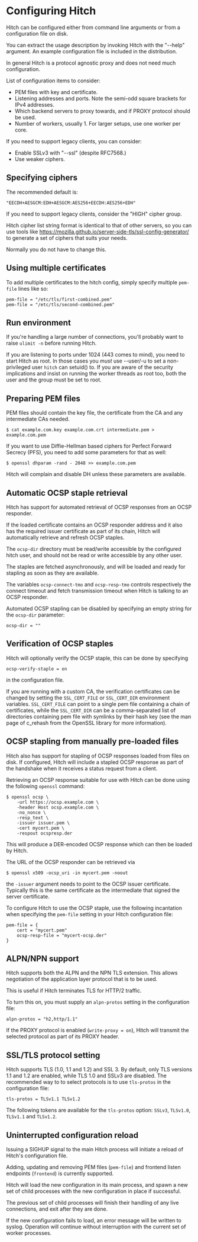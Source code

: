 # Configuring Hitch

Hitch can be configured either from command line arguments or from a
configuration file on disk.

You can extract the usage description by invoking Hitch with the "--help"
argument. An example configuration file is included in the distribution.

In general Hitch is a protocol agnostic proxy and does not need much configuration.

List of configuration items to consider:

  - PEM files with key and certificate.
  - Listening addresses and ports. Note the semi-odd square brackets for IPv4 addresses.
  - Which backend servers to proxy towards, and if PROXY protocol should be used.
  - Number of workers, usually 1. For larger setups, use one worker per core.

If you need to support legacy clients, you can consider:

  - Enable SSLv3 with "--ssl" (despite RFC7568.)
  - Use weaker ciphers.

## Specifying ciphers

The recommended default is:

    "EECDH+AESGCM:EDH+AESGCM:AES256+EECDH:AES256+EDH"

If you need to support legacy clients, consider the "HIGH" cipher group.

Hitch cipher list string format is identical to that of other servers, so you can use
tools like https://mozilla.github.io/server-side-tls/ssl-config-generator/ to generate a
set of ciphers that suits your needs.

Normally you do not have to change this.

## Using multiple certificates

To add multiple certificates to the hitch config, simply specify multiple ``pem-file``
lines like so:

    pem-file = "/etc/tls/first-combined.pem"
    pem-file = "/etc/tls/second-combined.pem"

## Run environment

If you're handling a large number of connections, you'll probably want to raise
`ulimit -n` before running Hitch.

If you are listening to ports under 1024 (443 comes to mind), you need
to start Hitch as root. In those cases you *must* use --user/-u to set
a non-privileged user `hitch` can setuid() to.
If you are aware of the security implications and insist on running the worker
threads as root too, both the user and the group must be set to root.


## Preparing PEM files

PEM files should contain the key file, the certificate from the CA and any
intermediate CAs needed.

    $ cat example.com.key example.com.crt intermediate.pem > example.com.pem

If you want to use Diffie-Hellman based ciphers for Perfect Forward Secrecy
(PFS), you need to add some parameters for that as well:

    $ openssl dhparam -rand - 2048 >> example.com.pem

Hitch will complain and disable DH unless these parameters are available.

## Automatic OCSP staple retrieval

Hitch has support for automated retrieval of OCSP responses from an
OCSP responder.

If the loaded certificate contains an OCSP responder address and it
also has the required issuer certificate as part of its chain, Hitch
will automatically retrieve and refresh OCSP staples.

The `ocsp-dir` directory must be read/write accessible by the
configured hitch user, and should not be read or write accessible by
any other user.

The staples are fetched asynchronously, and will be loaded and ready
for stapling as soon as they are available.

The variables ``ocsp-connect-tmo`` and ``ocsp-resp-tmo`` controls
respectively the connect timeout and fetch transmission timeout when
Hitch is talking to an OCSP responder.

Automated OCSP stapling can be disabled by specifying an empty string
for the `ocsp-dir` parameter:

	ocsp-dir = ""


## Verification of OCSP staples

Hitch will optionally verify the OCSP staple, this can be done by
specifying

	ocsp-verify-staple = on

in the configuration file.

If you are running with a custom CA, the verification certificates can
be changed by setting the `SSL_CERT_FILE` or `SSL_CERT_DIR`
environment variables. `SSL_CERT_FILE` can point to a single pem file
containing a chain of certificates, while the `SSL_CERT_DIR` can be a
comma-separated list of directories containing pem file with symlinks
by their hash key (see the man page of c_rehash from the OpenSSL
library for more information).



## OCSP stapling from manually pre-loaded files

Hitch also has support for stapling of OCSP responses loaded from
files on disk. If configured, Hitch will include a stapled OCSP
response as part of the handshake when it receives a status request
from a client.

Retrieving an OCSP response suitable for use with Hitch can be done
using the following `openssl` command:

    $ openssl ocsp \
        -url https://ocsp.example.com \
        -header Host ocsp.example.com \
        -no_nonce \
        -resp_text \
        -issuer issuer.pem \
        -cert mycert.pem \
        -respout ocspresp.der

This will produce a DER-encoded OCSP response which can then be loaded
by Hitch.

The URL of the OCSP responder can be retrieved via

	$ openssl x509 -ocsp_uri -in mycert.pem -noout

the `-issuer` argument needs to point to the OCSP issuer
certificate. Typically this is the same certificate as the
intermediate that signed the server certificate.

To configure Hitch to use the OCSP staple, use the following
incantation when specifying the `pem-file` setting in your Hitch
configuration file:

    pem-file = {
        cert = "mycert.pem"
        ocsp-resp-file = "mycert-ocsp.der"
    }


## ALPN/NPN support

Hitch supports both the ALPN and the NPN TLS extension. This allows
negotiation of the application layer protocol that is to be used.

This is useful if Hitch terminates TLS for HTTP/2 traffic.

To turn this on, you must supply an `alpn-protos` setting in the
configuration file:

	alpn-protos = "h2,http/1.1"

If the PROXY protocol is enabled (`write-proxy = on`), Hitch will
transmit the selected protocol as part of its PROXY header.


## SSL/TLS protocol setting

Hitch supports TLS (1.0, 1.1 and 1.2) and SSL 3. By default, only TLS
versions 1.1 and 1.2 are enabled, while TLS 1.0 and SSLv3 are
disabled. The recommended way to to select protocols is to use
`tls-protos` in the configuration file:

    tls-protos = TLSv1.1 TLSv1.2

The following tokens are available for the `tls-protos` option:
`SSLv3`, `TLSv1.0`, `TLSv1.1` and `TLSv1.2`.


## Uninterrupted configuration reload

Issuing a SIGHUP signal to the main Hitch process will initiate a
reload of Hitch's configuration file.

Adding, updating and removing PEM files (``pem-file``) and frontend
listen endpoints (``frontend``) is currently supported.

Hitch will load the new configuration in its main process, and spawn a
new set of child processes with the new configuration in place if
successful.

The previous set of child processes will finish their handling of any
live connections, and exit after they are done.

If the new configuration fails to load, an error message will be
written to syslog. Operation will continue without interruption with
the current set of worker processes.
